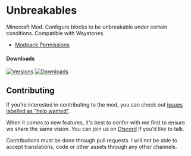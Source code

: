 # Unbreakables

Minecraft Mod. Configure blocks to be unbreakable under certain conditions. Compatible with Waystones.

- [Modpack Permissions](https://mods.twelveiterations.com/permissions)

#### Downloads

[![Versions](http://cf.way2muchnoise.eu/versions/1190485_latest.svg)](https://minecraft.curseforge.com/projects/unbreakables) [![Downloads](http://cf.way2muchnoise.eu/full_1190485_downloads.svg)](https://minecraft.curseforge.com/projects/unbreakables)

## Contributing

If you're interested in contributing to the mod, you can check out [issues labelled as "help wanted"](https://github.com/TwelveIterationMods/Unbreakables/issues?q=is%3Aopen+is%3Aissue+label%3A%22help+wanted%22).

When it comes to new features, it's best to confer with me first to ensure we share the same vision. You can join us on [Discord](https://discord.gg/VAfZ2Nau6j) if you'd like to talk.

Contributions must be done through pull requests. I will not be able to accept translations, code or other assets through any other channels.
